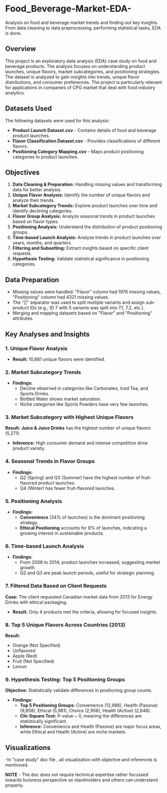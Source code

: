 # Food_Beverage-Market-EDA-
Analysis on food and beverage market trends and finding out key insights. From data cleaning to data preprocessing, performing statistical tasks, EDA is done.

## Overview
This project is an exploratory data analysis (EDA) case study on food and beverage products. The analysis focuses on understanding product launches, unique flavors, market subcategories, and positioning strategies. The dataset is analyzed to gain insights into trends, unique flavor distributions, and consumer preferences. The project is particularly relevant for applications in companies of CPG market that deal with food industry analytics.

## Datasets Used
The following datasets were used for this analysis:
- **Product Launch Dataset.csv** - Contains details of food and beverage product launches.
- **Flavor Classification Dataset.csv** - Provides classifications of different flavors.
- **Positioning Category Mapping.csv** - Maps product positioning categories to product launches.

## Objectives
1. **Data Cleaning & Preparation:** Handling missing values and transforming data for better analysis.
2. **Unique Flavor Analysis:** Identify the number of unique flavors and analyze their trends.
3. **Market Subcategory Trends:** Explore product launches over time and identify declining categories.
4. **Flavor Group Analysis:** Analyze seasonal trends in product launches based on flavor types.
5. **Positioning Analysis:** Understand the distribution of product positioning groups.
6. **Time-based Launch Analysis:** Analyze trends in product launches over years, months, and quarters.
7. **Filtering and Subsetting:** Extract insights based on specific client requests.
8. **Hypothesis Testing:** Validate statistical significance in positioning categories.

## Data Preparation
- Missing values were handled: "Flavor" column had 1976 missing values, "Positioning" column had 4321 missing values.
- The "||" separator was used to split multiple variants and assign sub-product IDs (e.g., ID 7 with 5 variants was split into 7.1, 7.2, etc.).
- Merging and mapping datasets based on "Flavor" and "Positioning" attributes.

## Key Analyses and Insights
### 1. Unique Flavor Analysis
- **Result:** 10,881 unique flavors were identified.

### 2. Market Subcategory Trends
- **Findings:**
  - Decline observed in categories like Carbonates, Iced Tea, and Sports Drinks.
  - Bottled Water shows market saturation.
  - Niche categories like Sports Powders have very few launches.

### 3. Market Subcategory with Highest Unique Flavors
**Result:** **Juice & Juice Drinks** has the highest number of unique flavors (5,271).
- **Inference:** High consumer demand and intense competition drive product variety.

### 4. Seasonal Trends in Flavor Groups
- **Findings:**
  - Q2 (Spring) and Q3 (Summer) have the highest number of fruit-flavored product launches.
  - Q4 (Winter) has fewer fruit-flavored launches.

### 5. Positioning Analysis
- **Findings:**
  - **Convenience** (34% of launches) is the dominant positioning strategy.
  - **Ethical Positioning** accounts for 8% of launches, indicating a growing interest in sustainable products.

### 6. Time-based Launch Analysis
- **Findings:**
  - From 2008 to 2014, product launches increased, suggesting market growth.
  - Q2 and Q3 are peak launch periods, useful for strategic planning.

### 7. Filtered Data Based on Client Requests
**Case:** The client requested Canadian market data from 2013 for Energy Drinks with ethical packaging.
- **Result:** Only 4 products met the criteria, allowing for focused insights.

### 8. Top 5 Unique Flavors Across Countries (2013)
**Result:**
- Orange (Not Specified)
- Unflavored
- Apple (Red)
- Fruit (Not Specified)
- Lemon

### 9. Hypothesis Testing: Top 5 Positioning Groups
**Objective:** Statistically validate differences in positioning group counts.
- **Findings:**
  - **Top 5 Positioning Groups:** Convenience (12,986), Health (Passive) (9,858), Ethical (5,981), Choice (2,958), Health (Active) (2,648).
  - **Chi-Square Test:** P-value ~ 0, meaning the differences are statistically significant.
  - **Inference:** Convenience and Health (Passive) are major focus areas, while Ethical and Health (Active) are niche markets.

## Visualizations
-In "case study" doc file , all visualization with objective and inferences is mentioned.

**NOTE** - The doc does not require technical expertise rather focussed towards buisness perspective so stackholders and others can understand properly.
